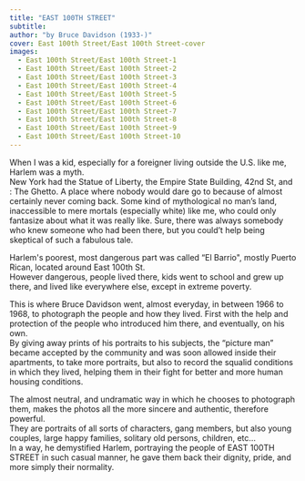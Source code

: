 ```yaml
---
title: "EAST 100TH STREET"
subtitle:
author: "by Bruce Davidson (1933-)"
cover: East 100th Street/East 100th Street-cover
images:
  - East 100th Street/East 100th Street-1
  - East 100th Street/East 100th Street-2
  - East 100th Street/East 100th Street-3
  - East 100th Street/East 100th Street-4
  - East 100th Street/East 100th Street-5
  - East 100th Street/East 100th Street-6
  - East 100th Street/East 100th Street-7
  - East 100th Street/East 100th Street-8
  - East 100th Street/East 100th Street-9
  - East 100th Street/East 100th Street-10
---
```

When I was a kid, especially for a foreigner living outside the U.S. like me, Harlem was a myth.      
New York had the Statue of Liberty, the Empire State Building, 42nd St, and : The Ghetto.  A place where nobody would dare go to because of almost certainly never coming back. Some kind of mythological no man’s land, inaccessible to mere mortals (especially white) like me, who could only fantasize about what it was really like.  Sure, there was always somebody who knew someone who had been there, but you could’t help being skeptical of such a fabulous tale.

Harlem's poorest, most dangerous part was called “El Barrio", mostly Puerto Rican, located around East 100th St.  
However dangerous, people lived there, kids went to school and grew up there, and lived like everywhere else, except in extreme poverty. 

This is where Bruce Davidson went, almost everyday, in between 1966 to 1968, to photograph the people and how they lived. First with the help and protection of the people who introduced him there, and eventually, on his own.    
By giving away prints of his portraits to his subjects, the “picture man” became accepted by the community and was soon allowed inside their apartments, to take more portraits, but also to record the squalid conditions in which they lived, helping them in their fight for better and more human housing conditions.

The almost neutral, and undramatic way in which he chooses to photograph them, makes the photos all the more sincere and authentic, therefore powerful.  
They are portraits of all sorts of characters, gang members, but also young couples, large happy families, solitary old persons, children, etc…   
In a way, he demystified Harlem, portraying the people of EAST 100TH STREET in such casual manner, he gave them back their dignity, pride, and more simply their normality.
